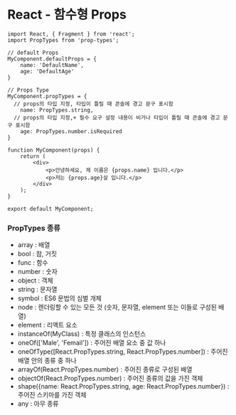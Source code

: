 # React - 함수형 Props

```react
import React, { Fragment } from 'react';
import PropTypes from 'prop-types';

// default Props
MyComponent.defaultProps = {
	name: 'DefaultName',
	age: 'DefaultAge'
}

// Props Type
MyComponent.propTypes = {
  // props의 타입 지정, 타입이 틀릴 때 콘솔에 경고 문구 표시함
	name: PropTypes.string,
  // props의 타입 지정,+ 필수 요구 설정 내용이 비거나 타입이 틀릴 때 콘솔에 경고 문구 표시함
	age: PropTypes.number.isRequired 
}

function MyComponent(props) {
	return (
		<div>
			<p>안녕하세요, 제 이름은 {props.name} 입니다.</p>
			<p>저는 {props.age}살 입니다.</p>
		</div>
	);
}

export default MyComponent;
```

### PropTypes 종류

- array : 배열
- bool : 참, 거짓
- func : 함수
- number : 숫자
- object : 객체
- string : 문자열
- symbol : ES6 문법의 심벌 개체
- node : 렌더링할 수 있는 모든 것 (숫자, 문자열, element 또는 이들로 구성된 배열)
- element : 리액트 요소
- instanceOf(MyClass) : 특정 클래스의 인스턴스
- oneOf(['Male', 'Femail']) : 주어진 배열 요소 중 값 하나
- oneOfType([React.PropTypes.string, React.PropTypes.number]) : 주어진 배열 안의 종류 중 하나
- arrayOf(React.PropTypes.number) : 주어진 종류로 구성된 배열
- objectOf(React.PropTypes.number) : 주어진 종류의 값을 가진 객체
- shape({name: React.PropTypes.string, age: React.PropTypes.number}) : 주어진 스키마를 가진 객체
- any : 아무 종류
